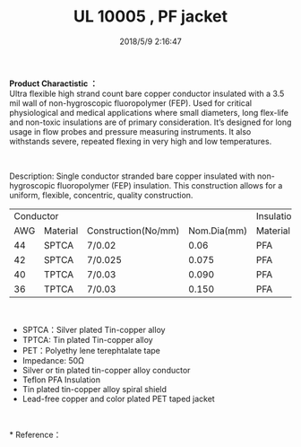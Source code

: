 ﻿---
layout: post 
title: UL 10005 , PF jacket
tags: RF
categories: wire-cable
overview: ltra flexible high strand count bare copper conductor insulated with a 3.5 mil wall of non-hygroscopic fluoropolymer (FEP). 
series: FN50
part_number: 11-10005-2
thumb_img: 
small_img: 
date: 2018/5/9 2:16:47
---


<p>
	<strong>Product Charactistic ：</strong><br />
Ultra flexible high strand count bare copper conductor insulated with a 3.5 mil wall of non-hygroscopic fluoropolymer (FEP). Used for critical physiological and medical applications where small diameters, long flex-life and non-toxic insulations are of primary consideration. It’s designed for long usage in flow probes and pressure measuring instruments. It also withstands severe, repeated flexing in very high and low temperatures.
</p>
<p>
	<br />
</p>
<p>
	Description: Single conductor stranded bare copper insulated with non-hygroscopic fluoropolymer (FEP) insulation. This construction allows for a uniform, flexible, concentric, quality construction.
</p>
<table class="table table-bordered table-hover table-condensed">
	<tbody>
		<tr>
			<td colspan="4">
				Conductor
			</td>
			<td colspan="2">
				Insulation
			</td>
			<td colspan="2">
				Shielding
			</td>
			<td colspan="2">
				Jacket
			</td>
		</tr>
		<tr>
			<td>
				AWG<br />
			</td>
			<td>
				Material
			</td>
			<td>
				Construction(No/mm)
			</td>
			<td>
				Nom.Dia(mm)
			</td>
			<td>
				Material<br />
			</td>
			<td>
				Nom.Dia(mm)
			</td>
			<td>
				Material<br />
			</td>
			<td>
				Nom.Dia(mm)
			</td>
			<td>
				Material<br />
			</td>
			<td>
				Nom.Dia(mm)
			</td>
		</tr>
		<tr>
			<td>
				44
			</td>
			<td>
				SPTCA
			</td>
			<td>
				7/0.02
			</td>
			<td>
				0.06
			</td>
			<td>
				PFA
			</td>
			<td>
				0.15
			</td>
			<td>
				TPTCA
			</td>
			<td>
				0.21
			</td>
			<td>
				PET
			</td>
			<td>
				0.26
			</td>
		</tr>
		<tr>
			<td>
				42
			</td>
			<td>
				SPTCA
			</td>
			<td>
				7/0.025
			</td>
			<td>
				0.075
			</td>
			<td>
				PFA
			</td>
			<td>
				0.17
			</td>
			<td>
				TPTCA
			</td>
			<td>
				0.23
			</td>
			<td>
				PET
			</td>
			<td>
				0.28
			</td>
		</tr>
		<tr>
			<td>
				40
			</td>
			<td>
				TPTCA
			</td>
			<td>
				7/0.03
			</td>
			<td>
				0.090
			</td>
			<td>
				PFA
			</td>
			<td>
				0.24
			</td>
			<td>
				TPTCA
			</td>
			<td>
				0.30
			</td>
			<td>
				PET
			</td>
			<td>
				0.35
			</td>
		</tr>
		<tr>
			<td>
				36
			</td>
			<td>
				TPTCA
			</td>
			<td>
				7/0.03
			</td>
			<td>
				0.150
			</td>
			<td>
				PFA
			</td>
			<td>
				0.27
			</td>
			<td>
				TPTCA
			</td>
			<td>
				0.33
			</td>
			<td>
				PET
			</td>
			<td>
				0.38
			</td>
		</tr>
	</tbody>
</table>
<p>
	<br />
</p>
<ul>
	<li>
		<span>SPTCA：Silver plated Tin-copper alloy</span><br />
	</li>
	<li>
		TPTCA: Tin plated Tin-copper alloy <br />
	</li>
	<li>
		PET：Polyethy lene terephtalate tape
	</li>
	<li>
		Impedance: 50Ω
	</li>
	<li>
		Silver or tin plated tin-copper alloy conductor <br />
	</li>
	<li>
		Teflon PFA Insulation<br />
	</li>
	<li>
		Tin plated tin-copper alloy spiral shield <br />
	</li>
	<li>
		Lead-free copper and color plated PET taped jacket
		<p>
			<br />
		</p>
	</li>
</ul>
<p>
	* Reference：
</p>
